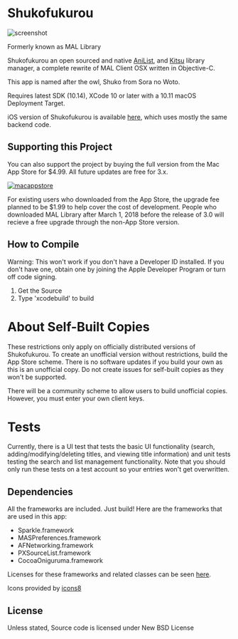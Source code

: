 # Shukofukurou
![screenshot](https://malupdaterosx.moe/wp-content/uploads/2018/04/mallibrary-icon.png)

Formerly known as MAL Library

Shukofukurou an open sourced and native [AniList](https://anilist.co), and [Kitsu](https://kitsu.io/) library manager, a complete rewrite of MAL Client OSX written in Objective-C.

This app is named after the owl, Shuko from Sora no Woto.

Requires latest SDK (10.14), XCode 10 or later with a 10.11 macOS Deployment Target.

iOS version of Shukofukurou is available [here](https://github.com/Atelier-Shiori/Shukofukurou-iOS), which uses mostly the same backend code.

## Supporting this Project

You can also support the project by buying the full version from the Mac App Store for $4.99. All future updates are free for 3.x.

[![macappstore](https://malupdaterosx.moe/wp-content/uploads/2018/04/downloadmacappstore.png)](https://itunes.apple.com/us/app/shukofukurou/id1373973596?ls=1&mt=12)


For existing users who downloaded from the App Store, the upgrade fee planned to be $1.99 to help cover the cost of development. People who downloaded MAL Library after March 1, 2018 before the release of 3.0 will recieve a free upgrade through the non-App Store version.

## How to Compile

Warning: This won't work if you don't have a Developer ID installed. If you don't have one, obtain one by joining the Apple Developer Program or turn off code signing.

1. Get the Source
2. Type 'xcodebuild' to build

# About Self-Built Copies
These restrictions only apply on officially distributed versions of Shukofukurou. To create an unofficial version without restrictions, build the App Store scheme. There is no software updates if you build your own as this is an unofficial copy. Do not create issues for self-built copies as they won't be supported. 

There will be a community scheme to allow users to build unofficial copies. However, you must enter your own client keys.

# Tests
Currently, there is a UI test that tests the basic UI functionality (search, adding/modifying/deleting titles, and viewing title information) and unit tests testing the search and list management functionality. Note that you should only run these tests on a test account so your entries won't get overwritten.

## Dependencies
All the frameworks are included. Just build! Here are the frameworks that are used in this app:

* Sparkle.framework
* MASPreferences.framework
* AFNetworking.framework
* PXSourceList.framework
* CocoaOniguruma.framework

Licenses for these frameworks and related classes can be seen [here](https://github.com/Atelier-Shiori/mallibrary/wiki/Credits).

Icons provided by [icons8](https://icons8.com/)

## License
Unless stated, Source code is licensed under New BSD License
